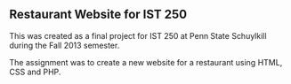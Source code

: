 ## Restaurant Website for IST 250

This was created as a final project for IST 250 at Penn State Schuylkill
during the Fall 2013 semester.

The assignment was to create a new website for a restaurant using HTML,
CSS and PHP.
